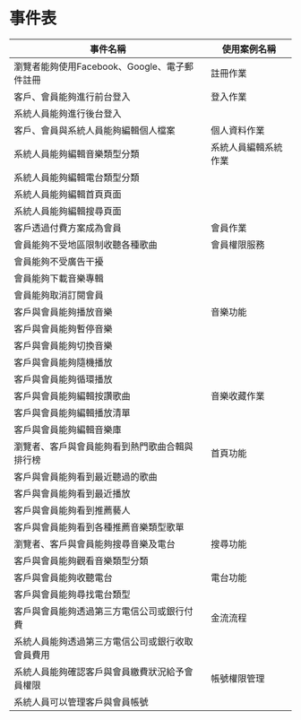 # 事件表
|事件名稱|使用案例名稱|
|-------|-----------|
|瀏覽者能夠使用Facebook、Google、電子郵件註冊|註冊作業
|客戶、會員能夠進行前台登入|登入作業|
|系統人員能夠進行後台登入
|客戶、會員與系統人員能夠編輯個人檔案|個人資料作業|
|系統人員能夠編輯音樂類型分類|系統人員編輯系統作業
|系統人員能夠編輯電台類型分類
|系統人員能夠編輯首頁頁面
|系統人員能夠編輯搜尋頁面
|客戶透過付費方案成為會員|會員作業
|會員能夠不受地區限制收聽各種歌曲|會員權限服務
|會員能夠不受廣告干擾
|會員能夠下載音樂專輯
|會員能夠取消訂閱會員
|客戶與會員能夠播放音樂|音樂功能
|客戶與會員能夠暫停音樂
|客戶與會員能夠切換音樂
|客戶與會員能夠隨機播放
|客戶與會員能夠循環播放
|客戶與會員能夠編輯按讚歌曲|音樂收藏作業
|客戶與會員能夠編輯播放清單
|客戶與會員能夠編輯音樂庫
|瀏覽者、客戶與會員能夠看到熱門歌曲合輯與排行榜|首頁功能
|客戶與會員能夠看到最近聽過的歌曲
|客戶與會員能夠看到最近播放
|客戶與會員能夠看到推薦藝人
|客戶與會員能夠看到各種推薦音樂類型歌單
|瀏覽者、客戶與會員能夠搜尋音樂及電台|搜尋功能
|客戶與會員能夠觀看音樂類型分類
|客戶與會員能夠收聽電台|電台功能
|客戶與會員能夠尋找電台類型
|客戶與會員能夠透過第三方電信公司或銀行付費|金流流程|
|系統人員能夠透過第三方電信公司或銀行收取會員費用
|系統人員能夠確認客戶與會員繳費狀況給予會員權限|帳號權限管理
|系統人員可以管理客戶與會員帳號